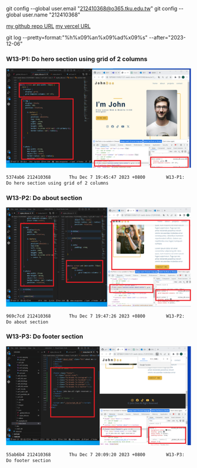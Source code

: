 git config --global user.email "212410368@o365.tku.edu.tw"
git config --global user.name "212410368"

[my github repo URL](https://github.com/github212410368/1121-sweb-demo-212410368)
[my vercel URL](http://127.0.0.1:5500/dev/index.html)

git log --pretty=format:"%h%x09%an%x09%ad%x09%s" --after="2023-12-06"

### W13-P1: Do hero section using grid of 2 columns

![](w13-p1.png)

```
5374ab6 212410368       Thu Dec 7 19:45:47 2023 +0800        W13-P1: Do hero section using grid of 2 columns
```

### W13-P2: Do about section

![](w13-p2.png)

```
969c7cd 212410368       Thu Dec 7 19:47:26 2023 +0800        W13-P2: Do about section
```

### W13-P3: Do footer section

![](w13-p3.png)

```
55ab6b4 212410368       Thu Dec 7 20:09:20 2023 +0800        W13-P3: Do footer section
```
